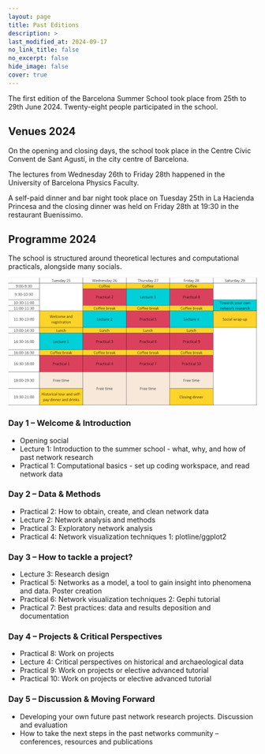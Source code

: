 ```yaml
---
layout: page
title: Past Editions
description: >
last_modified_at: 2024-09-17
no_link_title: false 
no_excerpt: false 
hide_image: false
cover: true
---
```


The first edition of the Barcelona Summer School took place from 25th to 29th June 2024. Twenty-eight people participated in the school.  

## Venues 2024
On the opening and closing days, the school took place in the Centre Cívic Convent de Sant Agustí, in the city centre of Barcelona. 

The lectures from Wednesday 26th to Friday 28th happened in the University of Barcelona Physics Faculty. 

A self-paid dinner and bar night took place on Tuesday 25th in La Hacienda Princesa and the closing dinner was held on Friday 28th at 19:30 in the restaurant Buenissimo.

## Programme 2024

The school is structured around theoretical lectures and computational practicals, alongside many socials.

![Programme timetable of BPNSS 2024](/assets/img/programme_timetable.png)

### Day 1 – Welcome & Introduction 

* Opening social
* Lecture 1: Introduction to the summer school - what, why, and how of past network research
* Practical 1: Computational basics - set up coding workspace, and read network data

### Day 2 – Data & Methods

*	Practical 2: How to obtain, create, and clean network data 
*	Lecture 2: Network analysis and methods
*	Practical 3: Exploratory network analysis 
*	Practical 4: Network visualization techniques 1: plotline/ggplot2 

### Day 3 – How to tackle a project?

*	Lecture 3: Research design 
*	Practical 5: Networks as a model, a tool to gain insight into phenomena and data. Poster creation
*	Practical 6: Network visualization techniques 2: Gephi tutorial 
*	Practical 7: Best practices: data and results deposition and documentation

### Day 4 – Projects & Critical Perspectives 

*	Practical 8: Work on projects
*	Lecture 4: Critical perspectives on historical and archaeological data 
*	Practical 9: Work on projects or elective advanced tutorial
*	Practical 10: Work on projects or elective advanced tutorial 

### Day 5 – Discussion & Moving Forward

*	Developing your own future past network research projects. Discussion and evaluation
*	How to take the next steps in the past networks community – conferences, resources and publications
